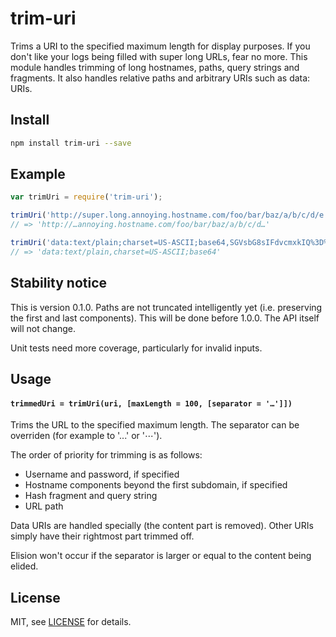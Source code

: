 # trim-uri

Trims a URI to the specified maximum length for display purposes. If you don't
like your logs being filled with super long URLs, fear no more. This module
handles trimming of long hostnames, paths, query strings and fragments. It
also handles relative paths and arbitrary URIs such as data: URIs.

## Install

```sh
npm install trim-uri --save
```

## Example

```js
var trimUri = require('trim-uri');

trimUri('http://super.long.annoying.hostname.com/foo/bar/baz/a/b/c/d/e.html', 50)
// => 'http://…annoying.hostname.com/foo/bar/baz/a/b/c/d…'

trimUri('data:text/plain;charset=US-ASCII;base64,SGVsbG8sIFdvcmxkIQ%3D%3D', 50)
// => 'data:text/plain,charset=US-ASCII;base64'
```

## Stability notice

This is version 0.1.0. Paths are not truncated intelligently yet (i.e. preserving
the first and last components). This will be done before 1.0.0. The API itself
will not change.

Unit tests need more coverage, particularly for invalid inputs.

## Usage

#### `trimmedUri = trimUri(uri, [maxLength = 100, [separator = '…']])`

Trims the URL to the specified maximum length. The separator can be overriden
(for example to '...' or '⋯').

The order of priority for trimming is as follows:

 * Username and password, if specified
 * Hostname components beyond the first subdomain, if specified
 * Hash fragment and query string
 * URL path

Data URIs are handled specially (the content part is removed). Other URIs simply
have their rightmost part trimmed off.

Elision won't occur if the separator is larger or equal to the content being elided.

## License

MIT, see [LICENSE](https://github.com/richardjharris/trim-uri/blob/master/LICENSE) for details.

